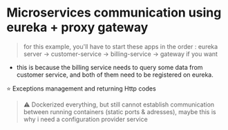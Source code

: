 # Microservices communication using eureka + proxy gateway
 

> for this example, you'll have to start these apps in the order : eureka server -> customer-service -> billing-service -> gateway if you want

* this is because the billing service needs to query some data from customer service, and both of them need to be registered on eureka.

⭐ Exceptions management and returning Http codes


> ⚠ Dockerized everything, but still cannot establish communication between running containers (static ports & adresses), maybe this is why i need a configuration provider service